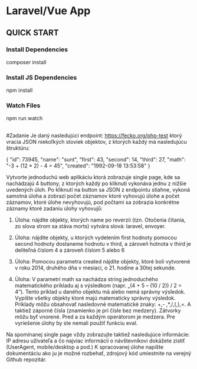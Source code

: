 # Laravel/Vue App

## QUICK START
### Install Dependencies
composer install
### Install JS Dependencies
npm install
### Watch Files
npm run watch

##

#Zadanie
Je daný nasledujúci endpoint: https://fecko.org/php-test ktorý vracia JSON niekoľkých
stoviek objektov, z ktorých každý má nasledujúcu štruktúru:

{
    "id": 73945,
    "name": "sunt",
    "first": 43,
    "second": 14,
    "third": 27,
    "math": "-3 + (12 * 2) - 4 = 45",
    "created": "1992-09-18 13:53:58"
}

Vytvorte jednoduchú web aplikáciu ktorá zobrazuje single page, kde sa nachádzajú 4
buttony, z ktorých každý po kliknuti vykonáva jednu z nižšie uvedených úloh. Po kliknutí na
button sa JSON z endpointu stiahne, vykoná samotná úloha a zobrazí počet záznamov
ktoré vyhovujú úlohe a počet záznamov, ktoré úlohe nevyhovujú, pod počtami sa zobrazia
konkrétne záznamy ktoré zadaniu úlohy vyhovujů:

1. Úloha: nájdite objekty, ktorých name po reverzii (tzn. Otočenia čítania, zo slova
strom sa stáva morts) vytvára slová: laravel, envoyer.

2. Úloha: nájdite objekty, u ktorých vydelením first hodnoty pomocou second hodnoty
dostaneme hodnotu v third, a zároveň hotnota v third je deliteľná číslom 4 a zároveň
číslom 5 alebo 6

3. Úloha: Pomocou parametra created nájdite objekty, ktoré boli vytvorené v roku
2014, druhého dňa v mesiaci, o 21. hodine a 30tej sekunde.
4. Úloha: V parametri math sa nachádza string jednoduchého matematického príkladu
aj s výsledkom (napr. „(4 + 5 – (10 / 2)) / 2 = 4“). Tento príklad u daného objektu má
alebo nemá správny výsledok. Vypíšte všetky objekty ktoré majú matematicky
správny výsledok. Príklady môžu obsahovať nasledovné matematické znaky: +,-
,*,/,(,),=. A taktiež záporné čísla (znamienko je pri čísle bez medzery). Zátvorky môžu
byť vnorené. Pred a za každým operátorom je medzera. Pre vyriešenie úlohy by ste
nemali použiť funkciu eval.

Na spomínanej single page vždy zobrazujte taktiež nasledujúce informácie: IP adresu
užívateľa a čo najviac informácií o návštevníkovi dokážete zistiť (UserAgent, mobile/desktop
a pod.)
K spracovanej úlohe napíšte dokumentáciu ako ju je možné rozbehať, zdrojový kód
umiestnite na verejný Github repozitár. 
